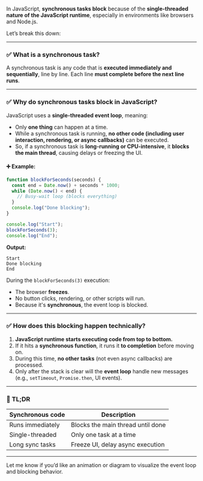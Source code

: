 In JavaScript, **synchronous tasks block** because of the **single-threaded nature of the JavaScript runtime**, especially in environments like browsers and Node.js.

Let’s break this down:

---

### ✅ **What is a synchronous task?**

A synchronous task is any code that is **executed immediately and sequentially**, line by line. Each line **must complete before the next line runs**.

---

### ✅ **Why do synchronous tasks block in JavaScript?**

JavaScript uses a **single-threaded event loop**, meaning:

* Only **one thing** can happen at a time.
* While a synchronous task is running, **no other code (including user interaction, rendering, or async callbacks)** can be executed.
* So, if a synchronous task is **long-running or CPU-intensive**, it **blocks the main thread**, causing delays or freezing the UI.

#### ➕ Example:

```javascript
function blockForSeconds(seconds) {
  const end = Date.now() + seconds * 1000;
  while (Date.now() < end) {
    // Busy-wait loop (blocks everything)
  }
  console.log("Done blocking");
}

console.log("Start");
blockForSeconds(3);
console.log("End");
```

**Output:**

```
Start
Done blocking
End
```

During the `blockForSeconds(3)` execution:

* The browser **freezes**.
* No button clicks, rendering, or other scripts will run.
* Because it's **synchronous**, the event loop is blocked.

---

### ✅ **How does this blocking happen technically?**

1. **JavaScript runtime starts executing code from top to bottom.**
2. If it hits a **synchronous function**, it runs it **to completion** before moving on.
3. During this time, **no other tasks** (not even async callbacks) are processed.
4. Only after the stack is clear will the **event loop** handle new messages (e.g., `setTimeout`, `Promise.then`, UI events).

---

### 🧠 TL;DR

| Synchronous code | Description                       |
| ---------------- | --------------------------------- |
| Runs immediately | Blocks the main thread until done |
| Single-threaded  | Only one task at a time           |
| Long sync tasks  | Freeze UI, delay async execution  |

---

Let me know if you’d like an animation or diagram to visualize the event loop and blocking behavior.
